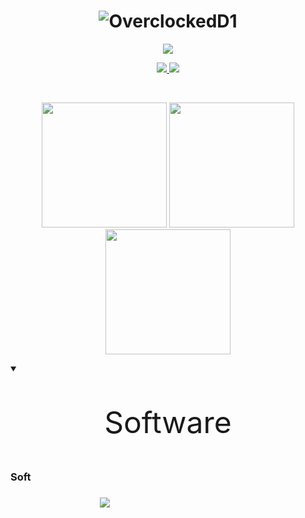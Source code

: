 <h1 align=center><img src="https://readme-typing-svg.demolab.com?font=Consolas&size=50&pause=&color=0045F7&center=true&Center=true&repeat=false&width=512&height=128&lines=OverclockedD2" alt="OverclockedD1" /></h1>

<p align=center><img src="https://readme-typing-svg.demolab.com/?lines=Software%20engineer%20and%20developer;7%2B%20years%20of%20experience%20with%20CPP%20CSharp%20and%20Python;Successful%20competitive%20programmer%20and%20investor&font=Consolas&center=true&width=512&height=64&color=0088ff&vCenter=true&pause=100&size=16" /></p>

<p align="center">
  <a href="https://github.com/overclockedd2?tab=repositories&sort=stargazers">
    <img src="https://img.shields.io/github/stars/overclockedd2?label=TOTAL STARS&style=for-the-badge&color=ffff00&labelColor=002045"/>
  </a>
  <a href="https://github.com/overclockedd2?tab=followers">
    <img src="https://img.shields.io/github/followers/overclockedd2?style=for-the-badge&color=ff0000&labelColor=002045"/>
  </a>
</p>


<br />
<p align="center">
  <img height="200" src="https://github-readme-stats.vercel.app/api?username=overclockedd2&theme=yeblu&show_icons=true" />
  <img height="200" src="https://github-readme-stats.vercel.app/api/top-langs/?username=overclockedd2&theme=yeblu" />
  <img height="200" src="https://github-readme-streak-stats.herokuapp.com/?user=overclockedd2&theme=yeblu"/>
</p>

<details open> 
  <summary><font size="400"><P align="center">Software</P></font></summary>

  <h3>Soft<h3/>
    
  <p align=center>
    <a><img src="https://img.shields.io/badge/Wordpress-21759B?style=for-the-badge&logo=wordpress&logoColor=white"/></a>
    <a><img stc="https://img.shields.io/badge/Cloudflare-F38020?style=for-the-badge&logo=Cloudflare&logoColor=white"/></a>
    <a><img stc="https://img.shields.io/badge/Oracle-F80000?style=for-the-badge&logo=oracle&logoColor=black"/></a>
    <a><img stc="https://img.shields.io/badge/Bitcoin-000000?style=for-the-badge&logo=bitcoin&logoColor=white"/></a>
    <a><img stc="https://img.shields.io/badge/dogecoin-C2A633?style=for-the-badge&logo=dogecoin&logoColor=white"/></a>
    <img stc="https://img.shields.io/badge/Ethereum-3C3C3D?style=for-the-badge&logo=Ethereum&logoColor=white"/>
    <img stc="https://img.shields.io/badge/Litecoin-A6A9AA?style=for-the-badge&logo=Litecoin&logoColor=white"/>
    <img stc="https://img.shields.io/badge/MySQL-005C84?style=for-the-badge&logo=mysql&logoColor=white"/>
    <img stc="https://img.shields.io/badge/rabbitmq-%23FF6600.svg?&style=for-the-badge&logo=rabbitmq&logoColor=white"/>
    <img stc="https://img.shields.io/badge/Adobe%20after%20affects-CF96FD?style=for-the-badge&logo=Adobe%20after%20effects&logoColor=393665"/>
    <img stc="https://img.shields.io/badge/Adobe%20Illustrator-FF9A00?style=for-the-badge&logo=adobe%20illustrator&logoColor=white"/>
    <img stc="https://img.shields.io/badge/Adobe%20Photoshop-31A8FF?style=for-the-badge&logo=Adobe%20Photoshop&logoColor=black"/>
    <img stc="https://img.shields.io/badge/Adobe%20Premiere%20Pro-9999FF?style=for-the-badge&logo=Adobe%20Premiere%20Pro&logoColor=white"/>
    <img stc="https://img.shields.io/badge/gimp-5C5543?style=for-the-badge&logo=gimp&logoColor=white"/>
    <img stc="https://img.shields.io/badge/W3Schools-04AA6D?style=for-the-badge&logo=W3Schools&logoColor=white"/>
    <img stc="https://img.shields.io/badge/freecodecamp-27273D?style=for-the-badge&logo=freecodecamp&logoColor=white"/>
    <img stc="https://img.shields.io/badge/.NET-512BD4?style=for-the-badge&logo=dotnet&logoColor=white"/>
    <img stc="https://img.shields.io/badge/Microsoft-666666?style=for-the-badge&logo=microsoft&logoColor=white"/>
    <img stc="https://img.shields.io/badge/OpenGL-FFFFFF?style=for-the-badge&logo=opengl"/>
    <img stc="https://img.shields.io/badge/-Unreal%20Engine-313131?style=for-the-badge&logo=unreal-engine&logoColor=white"/>
    <img stc="https://img.shields.io/badge/PayPal-00457C?style=for-the-badge&logo=paypal&logoColor=white"/>
    <img stc="https://img.shields.io/badge/Epic%20Games-313131"/>
    <img stc="https://img.shields.io/badge/Steam-000000?style=for-the-badge&logo=steam&logoColor=white"/>
    <img stc="https://img.shields.io/badge/Xbox-107C10?style=for-the-badge&logo=xbox&logoColor=white"/>
    <img stc="https://img.shields.io/badge/Discord-5865F2?style=for-the-badge&logo=discord&logoColor=white"/>
    <img stc="https://img.shields.io/badge/Arduino_IDE-00979D?style=for-the-badge&logo=arduino&logoColor=white"/>
    <img stc="https://img.shields.io/badge/Notepad++-90E59A.svg?style=for-the-badge&logo=notepad%2B%2B&logoColor=black"/>
    <img stc="https://img.shields.io/badge/PyCharm-000000.svg?&style=for-the-badge&logo=PyCharm&logoColor=white"/>
    <img stc="https://img.shields.io/badge/VSCode-0078D4?style=for-the-badge&logo=visual%20studio%20code&logoColor=white"/>
    <img stc="https://img.shields.io/badge/Visual_Studio-5C2D91?style=for-the-badge&logo=visual%20studio&logoColor=white"/>
    <img stc="https://img.shields.io/badge/Visual_Studio_Code-0078D4?style=for-the-badge&logo=visual%20studio%20code&logoColor=white"/>
    <img stc="https://img.shields.io/badge/C-00599C?style=for-the-badge&logo=c&logoColor=white"/>
    <img stc="https://img.shields.io/badge/C%23-239120?style=for-the-badge&logo=c-sharp&logoColor=white"/>
    <img stc="https://img.shields.io/badge/C%2B%2B-00599C?style=for-the-badge&logo=c%2B%2B&logoColor=white"/>
    <img stc="https://img.shields.io/badge/Numpy-777BB4?style=for-the-badge&logo=numpy&logoColor=white"/>
    <img stc="https://img.shields.io/badge/Python-FFD43B?style=for-the-badge&logo=python&logoColor=blue"/>
    <img stc="https://img.shields.io/badge/Android-3DDC84?style=for-the-badge&logo=android&logoColor=white"/>
    <img stc="https://img.shields.io/badge/Windows-0078D6?style=for-the-badge&logo=windows&logoColor=white"/>
    <img stc="https://img.shields.io/badge/Windows_11-0078d4?style=for-the-badge&logo=windows-11&logoColor=white"/>
    <img stc="https://img.shields.io/badge/Arduino-00979D?style=for-the-badge&logo=Arduino&logoColor=white"/>
    <img stc="https://img.shields.io/badge/Codeforces-445f9d?style=for-the-badge&logo=Codeforces&logoColor=white"/>
    <img stc="https://img.shields.io/badge/Reddit-FF4500?style=for-the-badge&logo=reddit&logoColor=white"/>
    <img stc="https://img.shields.io/badge/Stack_Overflow-FE7A16?style=for-the-badge&logo=stack-overflow&logoColor=white"/>
    <img stc="https://img.shields.io/badge/StackExchange-%23ffffff.svg?&style=for-the-badge&logo=StackExchange&logoColor=white"/>
    <img stc="https://img.shields.io/badge/Spotify-1ED760?&style=for-the-badge&logo=spotify&logoColor=white"/>
    <img stc="https://img.shields.io/badge/YouTube_Music-FF0000?style=for-the-badge&logo=youtube-music&logoColor=white"/>
    <img stc="https://img.shields.io/badge/Google_Play-414141?style=for-the-badge&logo=google-play&logoColor=white"/>
    <img stc="https://img.shields.io/badge/Netflix-E50914?style=for-the-badge&logo=netflix&logoColor=white"/>
    <img stc="https://img.shields.io/badge/Twitch-9146FF?style=for-the-badge&logo=twitch&logoColor=white"/>
    <img stc="https://img.shields.io/badge/YouTube-FF0000?style=for-the-badge&logo=youtube&logoColor=white"/>
    <img stc="https://img.shields.io/badge/windows%20terminal-4D4D4D?style=for-the-badge&logo=windows%20terminal&logoColor=white"/>
    <img stc="https://img.shields.io/badge/VirtualBox-21416b?style=for-the-badge&logo=VirtualBox&logoColor=white"/>
    <img stc="https://img.shields.io/badge/Google_chrome-4285F4?style=for-the-badge&logo=Google-chrome&logoColor=white"/>
  </p>
</details>


